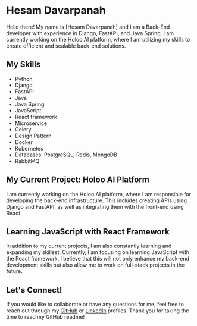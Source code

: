 # Hesam Davarpanah

Hello there! My name is [Hesam Davarpanah] and I am a Back-End developer with experience in Django, FastAPI, and Java Spring. I am currently working on the Holoo AI platform, where I am utilizing my skills to create efficient and scalable back-end solutions.

## My Skills

- Python
- Django
- FastAPI
- Java
- Java Spring
- JavaScript
- React framework
- Microservice
- Celery
- Design Pattern
- Docker
- Kubernetes
- Databases: PostgreSQL, Redis, MongoDB
- RabbitMQ

## My Current Project: Holoo AI Platform

I am currently working on the Holoo AI platform, where I am responsible for developing the back-end infrastructure. This includes creating APIs using Django and FastAPI, as well as integrating them with the front-end using React.

## Learning JavaScript with React Framework

In addition to my current projects, I am also constantly learning and expanding my skillset. Currently, I am focusing on learning JavaScript with the React framework. I believe that this will not only enhance my back-end development skills but also allow me to work on full-stack projects in the future.

## Let's Connect!

If you would like to collaborate or have any questions for me, feel free to reach out through my [GitHub](https://github.com/hesamdavarpanah) or [LinkedIn](https://www.linkedin.com/in/hesamdavarpanah/) profiles. Thank you for taking the time to read my GitHub readme! 
